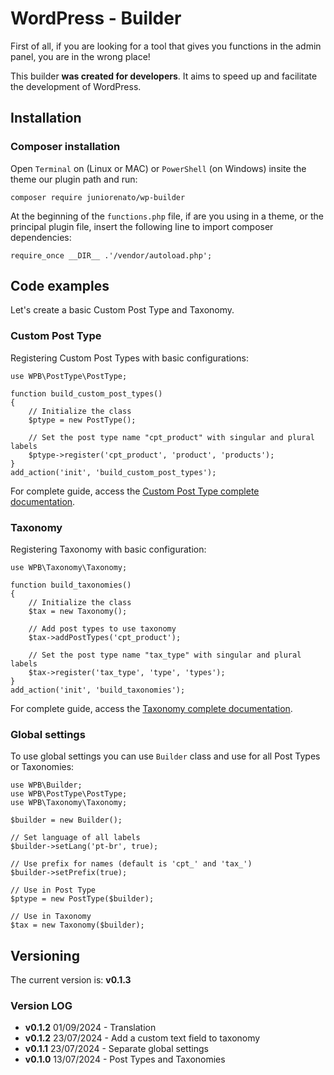 # WordPress - Builder

First of all, if you are looking for a tool that gives you functions in the admin panel, you are in the wrong place!

This builder **was created for developers**. It aims to speed up and facilitate the development of WordPress.

## Installation

### Composer installation

Open `Terminal` on (Linux or MAC) or `PowerShell` (on Windows) insite the theme our plugin path and run:

```
composer require juniorenato/wp-builder
```

At the beginning of the `functions.php` file, if are you using in a theme, or the principal plugin file, insert the following line to import composer dependencies:

```
require_once __DIR__ .'/vendor/autoload.php';
```

## Code examples

Let's create a basic Custom Post Type and Taxonomy.

### Custom Post Type

Registering Custom Post Types with basic configurations:

```
use WPB\PostType\PostType;

function build_custom_post_types()
{
    // Initialize the class
    $ptype = new PostType();

    // Set the post type name "cpt_product" with singular and plural labels
    $ptype->register('cpt_product', 'product', 'products');
}
add_action('init', 'build_custom_post_types');
```

For complete guide, access the [Custom Post Type complete documentation](https://bitbucket.org/juniorenato/hswp-theme-builder/src/master/lib/PostType/README.md).

### Taxonomy

Registering Taxonomy with basic configuration:

```
use WPB\Taxonomy\Taxonomy;

function build_taxonomies()
{
    // Initialize the class
    $tax = new Taxonomy();

    // Add post types to use taxonomy
    $tax->addPostTypes('cpt_product');

    // Set the post type name "tax_type" with singular and plural labels
    $tax->register('tax_type', 'type', 'types');
}
add_action('init', 'build_taxonomies');
```

For complete guide, access the [Taxonomy complete documentation](https://bitbucket.org/juniorenato/hswp-theme-builder/src/master/lib/Taxonomy/README.md).

### Global settings

To use global settings you can use `Builder` class and use for all Post Types or Taxonomies:

```
use WPB\Builder;
use WPB\PostType\PostType;
use WPB\Taxonomy\Taxonomy;

$builder = new Builder();

// Set language of all labels
$builder->setLang('pt-br', true);

// Use prefix for names (default is 'cpt_' and 'tax_')
$builder->setPrefix(true);

// Use in Post Type
$ptype = new PostType($builder);

// Use in Taxonomy
$tax = new Taxonomy($builder);
```

## Versioning

The current version is: **v0.1.3**

### Version LOG
- **v0.1.2** 01/09/2024 - Translation
- **v0.1.2** 23/07/2024 - Add a custom text field to taxonomy
- **v0.1.1** 23/07/2024 - Separate global settings
- **v0.1.0** 13/07/2024 - Post Types and Taxonomies
